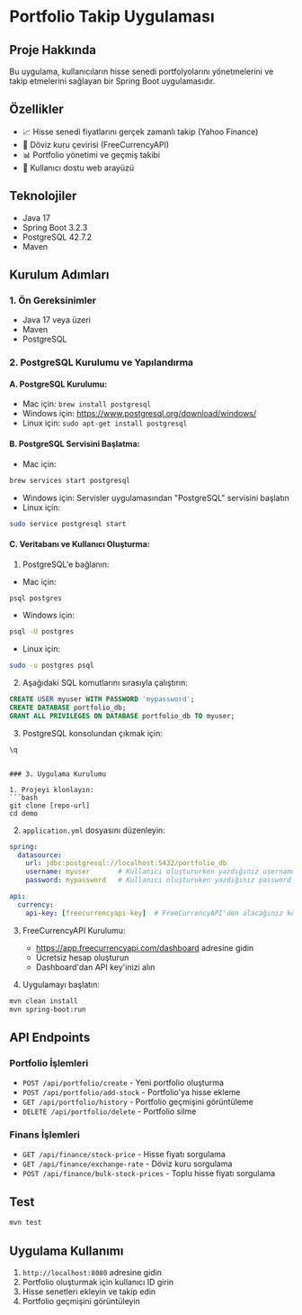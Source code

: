 # Portfolio Takip Uygulaması

## Proje Hakkında
Bu uygulama, kullanıcıların hisse senedi portfolyolarını yönetmelerini ve takip etmelerini sağlayan bir Spring Boot uygulamasıdır.

## Özellikler
- 📈 Hisse senedi fiyatlarını gerçek zamanlı takip (Yahoo Finance)
- 💱 Döviz kuru çevirisi (FreeCurrencyAPI)
- 📊 Portfolio yönetimi ve geçmiş takibi
- 📱 Kullanıcı dostu web arayüzü

## Teknolojiler
- Java 17
- Spring Boot 3.2.3
- PostgreSQL 42.7.2
- Maven

## Kurulum Adımları

### 1. Ön Gereksinimler
- Java 17 veya üzeri
- Maven
- PostgreSQL

### 2. PostgreSQL Kurulumu ve Yapılandırma

#### A. PostgreSQL Kurulumu:
- Mac için: `brew install postgresql`
- Windows için: https://www.postgresql.org/download/windows/
- Linux için: `sudo apt-get install postgresql`

#### B. PostgreSQL Servisini Başlatma:
- Mac için: 
```bash
brew services start postgresql
```
- Windows için: Servisler uygulamasından "PostgreSQL" servisini başlatın
- Linux için: 
```bash
sudo service postgresql start
```

#### C. Veritabanı ve Kullanıcı Oluşturma:
1. PostgreSQL'e bağlanın:
- Mac için:
```bash
psql postgres
```
- Windows için:
```bash
psql -U postgres
```
- Linux için:
```bash
sudo -u postgres psql
```

2. Aşağıdaki SQL komutlarını sırasıyla çalıştırın:
```sql
CREATE USER myuser WITH PASSWORD 'mypassword';
CREATE DATABASE portfolio_db;
GRANT ALL PRIVILEGES ON DATABASE portfolio_db TO myuser;
```

3. PostgreSQL konsolundan çıkmak için:
```bash
\q
```
```

### 3. Uygulama Kurulumu

1. Projeyi klonlayın:
```bash
git clone [repo-url]
cd demo
```

2. `application.yml` dosyasını düzenleyin:
```yaml
spring:
  datasource:
    url: jdbc:postgresql://localhost:5432/portfolio_db
    username: myuser       # Kullanıcı oluştururken yazdığınız username
    password: mypassword   # Kullanıcı oluşturuken yazdığınız password

api:
  currency:
    api-key: [freecurrencyapi-key]  # FreeCurrencyAPI'den alacağınız key
```

3. FreeCurrencyAPI Kurulumu:
   - https://app.freecurrencyapi.com/dashboard adresine gidin
   - Ücretsiz hesap oluşturun
   - Dashboard'dan API key'inizi alın

4. Uygulamayı başlatın:
```bash
mvn clean install
mvn spring-boot:run
```

## API Endpoints

### Portfolio İşlemleri
- `POST /api/portfolio/create` - Yeni portfolio oluşturma
- `POST /api/portfolio/add-stock` - Portfolio'ya hisse ekleme
- `GET /api/portfolio/history` - Portfolio geçmişini görüntüleme
- `DELETE /api/portfolio/delete` - Portfolio silme

### Finans İşlemleri
- `GET /api/finance/stock-price` - Hisse fiyatı sorgulama
- `GET /api/finance/exchange-rate` - Döviz kuru sorgulama
- `POST /api/finance/bulk-stock-prices` - Toplu hisse fiyatı sorgulama

## Test
```bash
mvn test
```

## Uygulama Kullanımı
1. `http://localhost:8080` adresine gidin
2. Portfolio oluşturmak için kullanıcı ID girin
3. Hisse senetleri ekleyin ve takip edin
4. Portfolio geçmişini görüntüleyin
